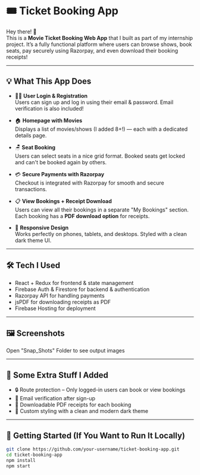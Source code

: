 # 🎟️ Ticket Booking App

Hey there! 👋  
This is a **Movie Ticket Booking Web App** that I built as part of my internship project. It’s a fully functional platform where users can browse shows, book seats, pay securely using Razorpay, and even download their booking receipts!

---

## 💡 What This App Does

- 🧑‍💻 **User Login & Registration**  
  Users can sign up and log in using their email & password. Email verification is also included!

- 🏠 **Homepage with Movies**  
  Displays a list of movies/shows (I added 8+!) — each with a dedicated details page.

- 🪑 **Seat Booking**  
  Users can select seats in a nice grid format. Booked seats get locked and can't be booked again by others.

- 💳 **Secure Payments with Razorpay**  
  Checkout is integrated with Razorpay for smooth and secure transactions.

- 📋 **View Bookings + Receipt Download**  
  Users can view all their bookings in a separate "My Bookings" section. Each booking has a **PDF download option** for receipts.

- 📱 **Responsive Design**  
  Works perfectly on phones, tablets, and desktops. Styled with a clean dark theme UI.

---

## 🛠️ Tech I Used

- React + Redux for frontend & state management
- Firebase Auth & Firestore for backend & authentication
- Razorpay API for handling payments
- jsPDF for downloading receipts as PDF
- Firebase Hosting for deployment

---

## 🖼️ Screenshots

Open "Snap_Shots" Folder to see output images

---

## 📌 Some Extra Stuff I Added

- 🔒 Route protection – Only logged-in users can book or view bookings
- 📧 Email verification after sign-up
- 🧾 Downloadable PDF receipts for each booking
- 🎨 Custom styling with a clean and modern dark theme

---

## 🚀 Getting Started (If You Want to Run It Locally)

```bash
git clone https://github.com/your-username/ticket-booking-app.git
cd ticket-booking-app
npm install
npm start

